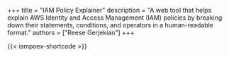 +++ 
title = "IAM Policy Explainer"
description = "A web tool that helps explain AWS Identity and Access Management (IAM) policies by breaking down their statements, conditions, and operators in a human-readable format."
authors = ["Reese Gerjekian"]
+++

{{< iampoex-shortcode >}}